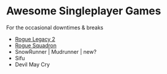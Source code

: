 # Awesome Singleplayer Games

For the occasional downtimes & breaks

- [Rogue Legacy 2](https://store.steampowered.com/app/1253920/Rogue_Legacy_2/)
- [Rogue Squadron](https://store.steampowered.com/app/455910/STAR_WARS_Rogue_Squadron_3D/)
- SnowRunner | Mudrunner | new?
- Sifu
- Devil May Cry